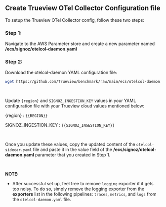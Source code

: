 ## Create Trueview OTel Collector Configuration file 

To setup the Trueview OTel Collector config, follow these two steps:

### Step 1: 
Navigate to the AWS Parameter store and create a new parameter named **/ecs/signoz/otelcol-daemon.yaml**

### Step 2:
Download the otelcol-daemon YAML configuration file:
```bash
wget https://github.com/Trueview/benchmark/raw/main/ecs/otelcol-daemon.yaml
```
&nbsp;

Update `{region}` and `SIGNOZ_INGESTION_KEY` values in your YAML configuration file with your Trueview cloud values mentioned below:

{region} : `{{REGION}}`

SIGNOZ_INGESTION_KEY : `{{SIGNOZ_INGESTION_KEY}}`

&nbsp;

Once you update these values, copy the updated content of the `otelcol-sidecar.yaml` file and paste it in the value field of the **/ecs/signoz/otelcol-daemon.yaml** parameter that you created in Step 1.

&nbsp;

**NOTE:**
- After successful set up, feel free to remove `logging` exporter if it gets too noisy. To do so, simply remove the logging exporter from the **exporters** list in the following pipelines: `traces`, `metrics`, and `logs` from the `otelcol-daemon.yaml` file.